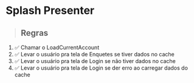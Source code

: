 # Splash Presenter

> ## Regras
1. ✅  Chamar o LoadCurrentAccount
2. ✅  Levar o usuário pra tela de Enquetes se tiver dados no cache
3. ✅  Levar o usuário pra tela de Login se não tiver dados no cache
4. ✅  Levar o usuário pra tela de Login se der erro ao carregar dados do cache